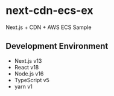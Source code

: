 # next-cdn-ecs-ex
Next.js + CDN + AWS ECS Sample

## Development Environment
- Next.js v13
- React v18
- Node.js v16
- TypeScript v5
- yarn v1
